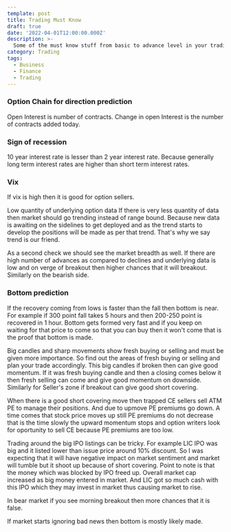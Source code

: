 ```yaml
---
template: post
title: Trading Must Know
draft: true
date: '2022-04-01T12:00:00.000Z'
description: >-
  Some of the must know stuff from basic to advance level in your trading career.
category: Trading
tags:
  - Business
  - Finance
  - Trading
---
```


### Option Chain for direction prediction

Open Interest is number of contracts.
Change in open Interest is the number of contracts added today.

### Sign of recession

10 year interest rate is lesser than 2 year interest rate. Because generally long term interest rates are higher than short term interest rates.

### Vix

If vix is high then it is good for option sellers.

Low quantity of underlying option data
If there is very less quantity of data then market should go trending instead of range bound. Because new data is awaiting on the sidelines to get deployed and as the trend starts to develop the positions will be made as per that trend. That's why we say trend is our friend.

As a second check we should see the market breadth as well. If there are high number of advances as compared to declines and underlying data is low and on verge of breakout then higher chances that it will breakout. Similarly on the bearish side.

### Bottom prediction

If the recovery coming from lows is faster than the fall then bottom is near. For example if 300 point fall takes 5 hours and then 200-250 point is recovered in 1 hour.
Bottom gets formed very fast and if you keep on waiting for that price to come so that you can buy then it won't come that is the proof that bottom is made.

Big candles and sharp movements show fresh buying or selling and must be given more importance. So find out the areas of fresh buying or selling and plan your trade accordingly.
This big candles if broken then can give good momentum. If it was fresh buying candle and then a closing comes below it then fresh selling can come and give good momentum on downside. Similarly for Seller's zone if breakout can give good short covering.

When there is a good short covering move then trapped CE sellers sell ATM PE to manage their positions. And due to upmove PE premiums go down. A time comes that stock price moves up still PE premiums do not decrease that is the time slowly the upward momentum stops and option writers look for oportunity to sell CE because PE premiums are too low.

Trading around the big IPO listings can be tricky. For example LIC IPO was big and it listed lower than issue price around 10% discount. So I was expecting that it will have negative impact on market sentiment and market will tumble but it shoot up because of short covering. Point to note is that the money which was blocked by IPO freed up. Overall market cap increased as big money entered in market. And LIC got so much cash with this IPO which they may invest in market thus causing market to rise.

In bear market if you see morning breakout then more chances that it is false.

If market starts ignoring bad news then bottom is mostly likely made.
